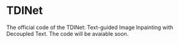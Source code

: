 # TDINet
The official code of the TDINet: Text-guided Image Inpainting with Decoupled Text. The code will be avaiable soon.

